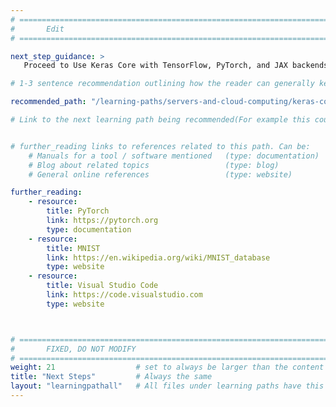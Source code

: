 ```yaml
---
# ================================================================================
#       Edit
# ================================================================================

next_step_guidance: >
   Proceed to Use Keras Core with TensorFlow, PyTorch, and JAX backends to continue exploring Machine Learning.

# 1-3 sentence recommendation outlining how the reader can generally keep learning about these topics, and a specific explanation of why the next step is being recommended.

recommended_path: "/learning-paths/servers-and-cloud-computing/keras-core/"

# Link to the next learning path being recommended(For example this could be /learning-paths/servers-and-cloud-computing/mongodb).


# further_reading links to references related to this path. Can be:
    # Manuals for a tool / software mentioned   (type: documentation)
    # Blog about related topics                 (type: blog)
    # General online references                 (type: website) 

further_reading:
    - resource:
        title: PyTorch
        link: https://pytorch.org
        type: documentation    
    - resource:
        title: MNIST
        link: https://en.wikipedia.org/wiki/MNIST_database
        type: website
    - resource:
        title: Visual Studio Code
        link: https://code.visualstudio.com
        type: website



# ================================================================================
#       FIXED, DO NOT MODIFY
# ================================================================================
weight: 21                  # set to always be larger than the content in this path, and one more than 'review'
title: "Next Steps"         # Always the same
layout: "learningpathall"   # All files under learning paths have this same wrapper
---
```

